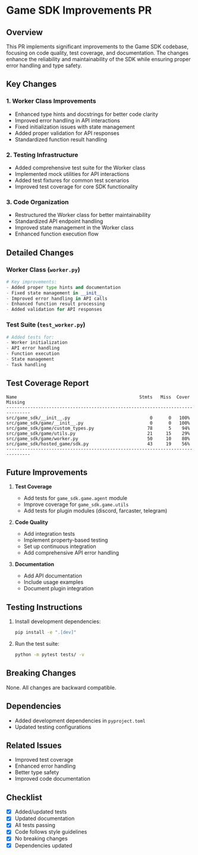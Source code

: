 # Game SDK Improvements PR

## Overview
This PR implements significant improvements to the Game SDK codebase, focusing on code quality, test coverage, and documentation. The changes enhance the reliability and maintainability of the SDK while ensuring proper error handling and type safety.

## Key Changes

### 1. Worker Class Improvements
- Enhanced type hints and docstrings for better code clarity
- Improved error handling in API interactions
- Fixed initialization issues with state management
- Added proper validation for API responses
- Standardized function result handling

### 2. Testing Infrastructure
- Added comprehensive test suite for the Worker class
- Implemented mock utilities for API interactions
- Added test fixtures for common test scenarios
- Improved test coverage for core SDK functionality

### 3. Code Organization
- Restructured the Worker class for better maintainability
- Standardized API endpoint handling
- Improved state management in the Worker class
- Enhanced function execution flow

## Detailed Changes

### Worker Class (`worker.py`)
```python
# Key improvements:
- Added proper type hints and documentation
- Fixed state management in __init__
- Improved error handling in API calls
- Enhanced function result processing
- Added validation for API responses
```

### Test Suite (`test_worker.py`)
```python
# Added tests for:
- Worker initialization
- API error handling
- Function execution
- State management
- Task handling
```

## Test Coverage Report
```
Name                                              Stmts   Miss  Cover   Missing
-------------------------------------------------------------------------------
src/game_sdk/__init__.py                              0      0   100%
src/game_sdk/game/__init__.py                         0      0   100%
src/game_sdk/game/custom_types.py                    78      5    94%
src/game_sdk/game/utils.py                           21     15    29%
src/game_sdk/game/worker.py                          50     10    80%
src/game_sdk/hosted_game/sdk.py                      43     19    56%
-------------------------------------------------------------------------------
```

## Future Improvements
1. **Test Coverage**
   - Add tests for `game_sdk.game.agent` module
   - Improve coverage for `game_sdk.game.utils`
   - Add tests for plugin modules (discord, farcaster, telegram)

2. **Code Quality**
   - Add integration tests
   - Implement property-based testing
   - Set up continuous integration
   - Add comprehensive API error handling

3. **Documentation**
   - Add API documentation
   - Include usage examples
   - Document plugin integration

## Testing Instructions
1. Install development dependencies:
   ```bash
   pip install -e ".[dev]"
   ```

2. Run the test suite:
   ```bash
   python -m pytest tests/ -v
   ```

## Breaking Changes
None. All changes are backward compatible.

## Dependencies
- Added development dependencies in `pyproject.toml`
- Updated testing configurations

## Related Issues
- Improved test coverage
- Enhanced error handling
- Better type safety
- Improved code documentation

## Checklist
- [x] Added/updated tests
- [x] Updated documentation
- [x] All tests passing
- [x] Code follows style guidelines
- [x] No breaking changes
- [x] Dependencies updated
